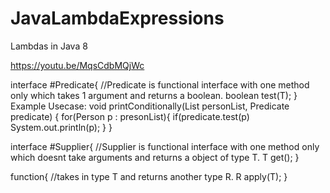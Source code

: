 # JavaLambdaExpressions
Lambdas in Java 8

https://youtu.be/MqsCdbMQjWc

interface #Predicate{ //Predicate is functional interface with one method only which takes 1 argument and returns a boolean.
boolean test(T);
}
Example Usecase: void printConditionally(List<Person> personList, Predicate<Person> predicate) {
                    for(Person p : presonList){
                      if(predicate.test(p)
                          System.out.println(p);
                    }
                  }

interface #Supplier{ //Supplier is functional interface with one method only which doesnt take arguments and returns a object of type T.
T get();
}

function{ //takes in type T and returns another type R.
 R apply(T);
}

